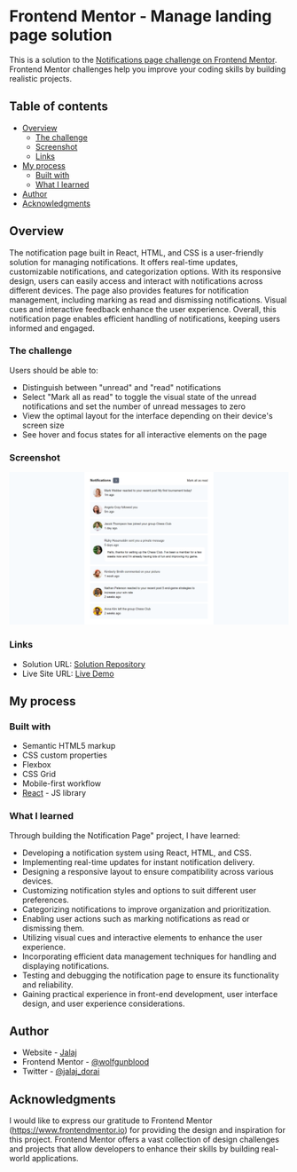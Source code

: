 # Frontend Mentor - Manage landing page solution

This is a solution to the [Notifications page challenge on Frontend Mentor](https://www.frontendmentor.io/challenges/notifications-page-DqK5QAmKbC). Frontend Mentor challenges help you improve your coding skills by building realistic projects. 

## Table of contents

- [Overview](#overview)
  - [The challenge](#the-challenge)
  - [Screenshot](#screenshot)
  - [Links](#links)
- [My process](#my-process)
  - [Built with](#built-with)
  - [What I learned](#what-i-learned)
- [Author](#author)
- [Acknowledgments](#acknowledgments)

## Overview

The notification page built in React, HTML, and CSS is a user-friendly solution for managing notifications. It offers real-time updates, customizable notifications, and categorization options. With its responsive design, users can easily access and interact with notifications across different devices. The page also provides features for notification management, including marking as read and dismissing notifications. Visual cues and interactive feedback enhance the user experience. Overall, this notification page enables efficient handling of notifications, keeping users informed and engaged.

### The challenge

Users should be able to:

- Distinguish between "unread" and "read" notifications
- Select "Mark all as read" to toggle the visual state of the unread notifications and set the number of unread messages to zero
- View the optimal layout for the interface depending on their device's screen size
- See hover and focus states for all interactive elements on the page

### Screenshot

![](./Screenshot.png)

### Links

- Solution URL: [Solution Repository](https://github.com/wolfgunblood/notification-page)
- Live Site URL: [Live Demo](https://wolfgunblood.github.io/notification-page/)

## My process

### Built with

- Semantic HTML5 markup
- CSS custom properties
- Flexbox
- CSS Grid
- Mobile-first workflow
- [React](https://reactjs.org/) - JS library


### What I learned

Through building the Notification Page" project, I have learned:

- Developing a notification system using React, HTML, and CSS.
- Implementing real-time updates for instant notification delivery.
- Designing a responsive layout to ensure compatibility across various devices.
- Customizing notification styles and options to suit different user preferences.
- Categorizing notifications to improve organization and prioritization.
- Enabling user actions such as marking notifications as read or dismissing them.
- Utilizing visual cues and interactive elements to enhance the user experience.
- Incorporating efficient data management techniques for handling and displaying notifications.
- Testing and debugging the notification page to ensure its functionality and reliability.
- Gaining practical experience in front-end development, user interface design, and user experience considerations.

## Author

- Website - [Jalaj](https://wolfgunblood.github.io/portfolio/)
- Frontend Mentor - [@wolfgunblood](https://www.frontendmentor.io/profile/wolfgunblood)
- Twitter - [@jalaj_dorai](https://twitter.com/jalaj_dorai)


## Acknowledgments

I would like to express our gratitude to Frontend Mentor (https://www.frontendmentor.io) for providing the design and inspiration for this project. Frontend Mentor offers a vast collection of design challenges and projects that allow developers to enhance their skills by building real-world applications.